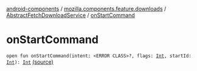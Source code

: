 [android-components](../../index.md) / [mozilla.components.feature.downloads](../index.md) / [AbstractFetchDownloadService](index.md) / [onStartCommand](./on-start-command.md)

# onStartCommand

`open fun onStartCommand(intent: <ERROR CLASS>?, flags: `[`Int`](https://kotlinlang.org/api/latest/jvm/stdlib/kotlin/-int/index.html)`, startId: `[`Int`](https://kotlinlang.org/api/latest/jvm/stdlib/kotlin/-int/index.html)`): `[`Int`](https://kotlinlang.org/api/latest/jvm/stdlib/kotlin/-int/index.html) [(source)](https://github.com/mozilla-mobile/android-components/blob/master/components/feature/downloads/src/main/java/mozilla/components/feature/downloads/AbstractFetchDownloadService.kt#L192)